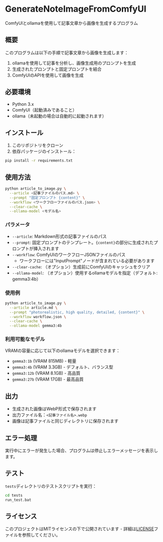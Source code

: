 # GenerateNoteImageFromComfyUI

ComfyUIとollamaを使用して記事文章から画像を生成するプログラム

## 概要

このプログラムは以下の手順で記事文章から画像を生成します：

1. ollamaを使用して記事を分析し、画像生成用のプロンプトを生成
2. 生成されたプロンプトと固定プロンプトを結合
3. ComfyUIのAPIを使用して画像を生成

## 必要環境

- Python 3.x
- ComfyUI（起動済みであること）
- ollama（未起動の場合は自動的に起動されます）

## インストール

1. このリポジトリをクローン
2. 依存パッケージのインストール：

```bash
pip install -r requirements.txt
```

## 使用方法

```bash
python article_to_image.py \
  --article <記事ファイルのパス.md> \
  --prompt "固定プロンプト {content}" \
  --workflow <ワークフローファイルのパス.json> \
  --clear-cache \
  --ollama-model <モデル名>
```

### パラメータ

- `--article`: Markdown形式の記事ファイルのパス
- `--prompt`: 固定プロンプトのテンプレート。`{content}`の部分に生成されたプロンプトが挿入されます
- `--workflow`: ComfyUIのワークフローJSONファイルのパス
  - ワークフローには"InputPrompt"ノードが含まれている必要があります
- `--clear-cache`: （オプション）生成前にComfyUIのキャッシュをクリア
- `--ollama-model`: （オプション）使用するollamaモデルを指定（デフォルト: gemma3:4b）

### 使用例

```bash
python article_to_image.py \
  --article article.md \
  --prompt "photorealistic, high quality, detailed, {content}" \
  --workflow workflow.json \
  --clear-cache \
  --ollama-model gemma3:4b
```

### 利用可能なモデル

VRAMの容量に応じて以下のollamaモデルを選択できます：

- `gemma3:1b` (VRAM 815MB) - 軽量
- `gemma3:4b` (VRAM 3.3GB) - デフォルト、バランス型
- `gemma3:12b` (VRAM 8.1GB) - 高品質
- `gemma3:27b` (VRAM 17GB) - 最高品質

## 出力

- 生成された画像はWebP形式で保存されます
- 出力ファイル名：`<記事ファイル名>.webp`
- 画像は記事ファイルと同じディレクトリに保存されます

## エラー処理

実行中にエラーが発生した場合、プログラムは停止しエラーメッセージを表示します。

## テスト

`tests`ディレクトリのテストスクリプトを実行：

```bash
cd tests
run_test.bat
```

## ライセンス

このプロジェクトはMITライセンスの下で公開されています - 詳細は[LICENSE](LICENSE)ファイルを参照してください。 